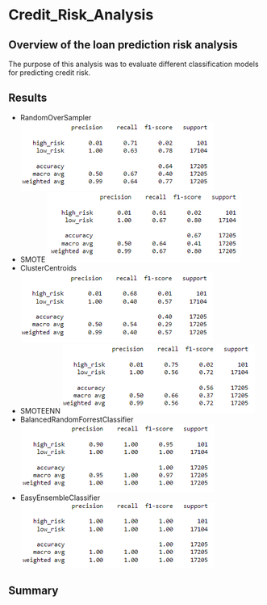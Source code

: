 # Credit_Risk_Analysis
## Overview of the loan prediction risk analysis
The purpose of this analysis was to evaluate different classification models for predicting credit risk.
## Results
* RandomOverSampler
 ![RandomOverSampler](Images/RandomOverSampler.png)
* SMOTE
 ![SMOTE](Images/SMOTE.png)
* ClusterCentroids
 ![ClusterCentroids](Images/ClusterCentroids.png)
* SMOTEENN
 ![SMOTEENN](Images/SMOTEENN.png)
* BalancedRandomForrestClassifier
 ![BalancedForestClassifer](Images/BalancedForestClassifer.png)
* EasyEnsembleClassifier
 ![EasyEnsembleClassifier](Images/EasyEnsembleClassifier.png)
## Summary
